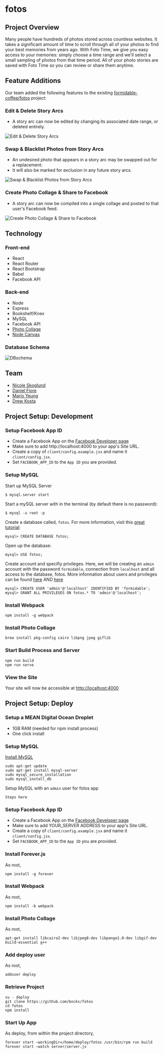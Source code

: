 # fotos

## Project Overview

Many people have hundreds of photos stored across countless websites. It takes a significant amount of time to scroll through all of your photos to find your best memories from years ago. With Foto Time, we give you easy access to your memories: simply choose a time range and we'll select a small sampling of photos from that time period. All of your photo stories are saved with Foto Time so you can review or share them anytime.

## Feature Additions

Our team added the following features to the existing [formidable-coffee/fotos](https://github.com/formidable-coffee/fotos) project:

### Edit & Delete Story Arcs

* A story arc can now be edited by changing its associated date range, or deleted entirely.

![Edit & Delete Story Arcs](mockups/screen-edit-story-arcs.png)

### Swap & Blacklist Photos from Story Arcs

* An undesired photo that appears in a story arc may be swapped out for a replacement.
* It will also be marked for exclusion in any future story arcs.

![Swap & Blacklist Photos from Story Arcs](mockups/screen-swap-photos.png)

### Create Photo Collage & Share to Facebook

* A story arc can now be compiled into a single collage and posted to that user's Facebook feed.

![Create Photo Collage & Share to Facebook](mockups/screen-photo-collage.png)

## Technology

### Front-end

* React
* React Router
* React Bootstrap
* Babel
* Facebook API

### Back-end

* Node
* Express
* Bookshelf/Knex
* MySQL
* Facebook API
* [Photo Collage](https://www.npmjs.com/package/photo-collage)
* [Node Canvas](https://github.com/Automattic/node-canvas)

### Database Schema

![DBschema](mockups/schema.png)

## Team

* [Nicole Skoglund](https://github.com/NCSkoglund)
* [Daniel Fiore](https://github.com/taptapdan)
* [Mario Yeung](https://github.com/marioyeung)
* [Drew Kosta](https://github.com/drewkosta)

## Project Setup: Development

### Setup Facebook App ID

* Create a Facebook App on the [Facebook Developer page](https://developers.facebook.com)
* Make sure to add http://localhost:4000 to your app's Site URL.
* Create a copy of `client/config.example.jsx` and name it `client/config.jsx`.
* Set `FACEBOOK_APP_ID` to the `App ID` you are provided.

### Setup MySQL

Start up MySQL Server

	$ mysql.server start

Start a mySQL server with in the terminal (by default there is no password):

	$ mysql -u root -p

Create a database called, `fotos`. For more information, visit this [great tutorial](https://www.digitalocean.com/community/tutorials/a-basic-mysql-tutorial):

	mysql> CREATE DATABASE fotos;

Open up the database:

	mysql> USE fotos;

Create account and specifiy privileges. Here, we will be creating an `admin` account with the password `formidable`, connection from `localhost` and all access to the database, fotos. More information about users and privileges can be found [here](http://dev.mysql.com/doc/refman/5.7/en/adding-users.html "mysql Docs") AND [here](https://www.digitalocean.com/community/tutorials/how-to-create-a-new-user-and-grant-permissions-in-mysql "Digital Ocean's How-to")

	mysql> CREATE USER 'admin'@'localhost' IDENTIFIED BY 'formidable';
	mysql> GRANT ALL PRIVILEGES ON fotos.* TO 'admin'@'localhost';

### Install Webpack

	npm install -g webpack

### Install Photo Collage

	brew install pkg-config cairo libpng jpeg giflib

### Start Build Process and Server

	npm run build
	npm run serve

### View the Site

Your site will now be accessible at [http://localhost:4000](http://localhost:4000)

## Project Setup: Deploy

### Setup a MEAN Digital Ocean Droplet

* 1GB RAM (needed for npm install process)
* One click install

### Setup MySQL

[Install MySQL](https://www.digitalocean.com/community/tutorials/how-to-install-mysql-on-ubuntu-14-04)

	sudo apt-get update
	sudo apt-get install mysql-server
	sudo mysql_secure_installation
	sudo mysql_install_db

Setup MySQL with an `admin` user for fotos app

	Steps here

### Setup Facebook App ID

* Create a Facebook App on the [Facebook Developer page](https://developers.facebook.com)
* Make sure to add YOUR_SERVER ADDRESS to your app's Site URL.
* Create a copy of `client/config.example.jsx` and name it `client/config.jsx`.
* Set `FACEBOOK_APP_ID` to the `App ID` you are provided.

### Install Forever.js

As root,

	npm install -g forever

### Install Webpack

As root,

	npm install -b webpack

### Install Photo Collage

As root,

	apt-get install libcairo2-dev libjpeg8-dev libpango1.0-dev libgif-dev build-essential g++

### Add deploy user

As root,

	adduser deploy

### Retrieve Project

	su - deploy
	git clone https://github.com/bocks/fotos
	cd fotos
	npm install

### Start Up App

As deploy, from within the project directory,

	forever start —workingDir=/home/deploy/fotos /usr/bin/rpm run build
	forever start —watch server/server.js
